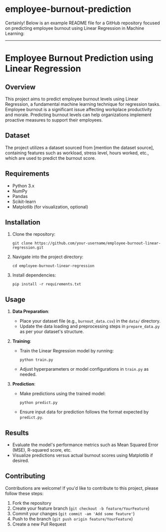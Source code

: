 # employee-burnout-prediction
Certainly! Below is an example README file for a GitHub repository focused on predicting employee burnout using Linear Regression in Machine Learning:

---

# Employee Burnout Prediction using Linear Regression

## Overview
This project aims to predict employee burnout levels using Linear Regression, a fundamental machine learning technique for regression tasks. Employee burnout is a significant issue affecting workplace productivity and morale. Predicting burnout levels can help organizations implement proactive measures to support their employees.

## Dataset
The project utilizes a dataset sourced from [mention the dataset source], containing features such as workload, stress level, hours worked, etc., which are used to predict the burnout score.

## Requirements
- Python 3.x
- NumPy
- Pandas
- Scikit-learn
- Matplotlib (for visualization, optional)

## Installation
1. Clone the repository:
   ```
   git clone https://github.com/your-username/employee-burnout-linear-regression.git
   ```
   
2. Navigate into the project directory:
   ```
   cd employee-burnout-linear-regression
   ```
   
3. Install dependencies:
   ```
   pip install -r requirements.txt
   ```

## Usage
1. **Data Preparation**:
   - Place your dataset file (e.g., `burnout_data.csv`) in the `data/` directory.
   - Update the data loading and preprocessing steps in `prepare_data.py` as per your dataset's structure.

2. **Training**:
   - Train the Linear Regression model by running:
     ```
     python train.py
     ```
   - Adjust hyperparameters or model configurations in `train.py` as needed.

3. **Prediction**:
   - Make predictions using the trained model:
     ```
     python predict.py
     ```
   - Ensure input data for prediction follows the format expected by `predict.py`.

## Results
- Evaluate the model's performance metrics such as Mean Squared Error (MSE), R-squared score, etc.
- Visualize predictions versus actual burnout scores using Matplotlib if desired.

## Contributing
Contributions are welcome! If you'd like to contribute to this project, please follow these steps:
1. Fork the repository
2. Create your feature branch (`git checkout -b feature/YourFeature`)
3. Commit your changes (`git commit -am 'Add some feature'`)
4. Push to the branch (`git push origin feature/YourFeature`)
5. Create a new Pull Request
